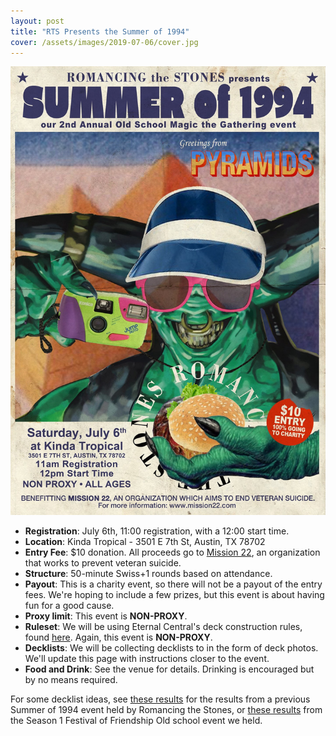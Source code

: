 ```yaml
---
layout: post
title: "RTS Presents the Summer of 1994"
cover: /assets/images/2019-07-06/cover.jpg
---
```


![](/assets/images/2019-07-06/poster.jpg)

* **Registration**: July 6th, 11:00 registration, with a 12:00 start time.
* **Location**: Kinda Tropical - 3501 E 7th St, Austin, TX 78702
* **Entry Fee**: $10 donation. All proceeds go to [Mission 22](https://www.mission22.com/), an
  organization that works to prevent veteran suicide.
* **Structure**: 50-minute Swiss+1 rounds based on attendance.
* **Payout**: This is a charity event, so there will not be a payout of the entry fees. We're
  hoping to include a few prizes, but this event is about having fun for a good cause.
* **Proxy limit**: This event is **NON-PROXY**.
* **Ruleset**: We will be using Eternal Central's deck construction rules, found
  [here](http://www.eternalcentral.com/9394rules/). Again, this event is **NON-PROXY**.
* **Decklists**: We will be collecting decklists to in the form of deck photos. We'll update
  this page with instructions closer to the event.
* **Food and Drink**: See the venue for details. Drinking is encouraged but by no means required.

For some decklist ideas, see [these results](/results/2018-07-07) for the results
from a previous Summer of 1994 event held by Romancing the Stones, or
[these results](/results/2019-01-20) from the Season 1 Festival of Friendship
Old school event we held.

